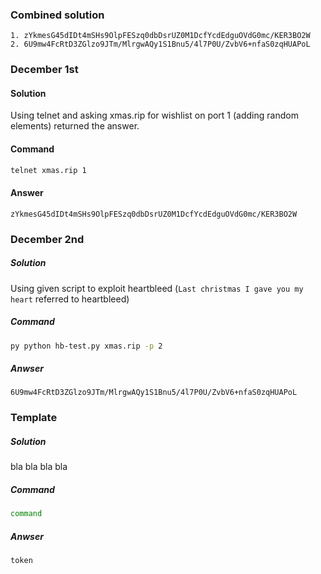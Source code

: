 ### Combined solution
```
1. zYkmesG45dIDt4mSHs9OlpFESzq0dbDsrUZ0M1DcfYcdEdguOVdG0mc/KER3BO2W
2. 6U9mw4FcRtD3ZGlzo9JTm/MlrgwAQy1S1Bnu5/4l7P0U/ZvbV6+nfaS0zqHUAPoL
```

### December 1st 
#### Solution 
Using telnet and asking xmas.rip for wishlist on port 1 (adding random elements) returned the answer.

#### Command

```bash
telnet xmas.rip 1
```

#### Answer

```
zYkmesG45dIDt4mSHs9OlpFESzq0dbDsrUZ0M1DcfYcdEdguOVdG0mc/KER3BO2W
```

### December 2nd
##### Solution
Using given script to exploit heartbleed (`Last christmas I gave you my heart` referred to heartbleed)
##### Command
```bash
py python hb-test.py xmas.rip -p 2
```
##### Anwser
```
6U9mw4FcRtD3ZGlzo9JTm/MlrgwAQy1S1Bnu5/4l7P0U/ZvbV6+nfaS0zqHUAPoL
```

### Template
##### Solution
bla bla bla bla
##### Command
```bash
command
```
##### Anwser
```
token
```
